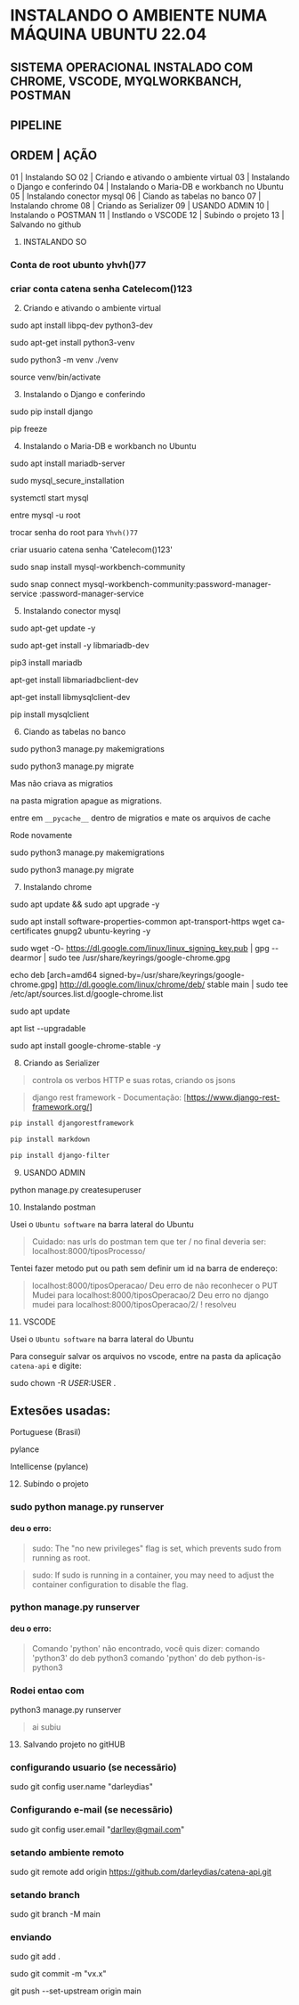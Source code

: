 # INSTALANDO O AMBIENTE NUMA MÁQUINA UBUNTU 22.04

## SISTEMA OPERACIONAL INSTALADO COM CHROME, VSCODE, MYQLWORKBANCH, POSTMAN

## PIPELINE

ORDEM | AÇÃO
-------------
01    | Instalando SO
02    | Criando e ativando o ambiente virtual
03    | Instalando o Django e conferindo
04    | Instalando o Maria-DB e workbanch no Ubuntu
05    | Instalando conector mysql
06    | Ciando as tabelas no banco
07    | Instalando chrome
08    | Criando as Serializer 
09    | USANDO ADMIN
10    | Instalando o POSTMAN
11    | Instlando o VSCODE
12    | Subindo o projeto
13    | Salvando no github



1. INSTALANDO SO

### Conta de root ubunto yhvh()77

### criar conta catena senha Catelecom()123



2. Criando e ativando o ambiente virtual

sudo apt install libpq-dev python3-dev

sudo apt-get install python3-venv

sudo python3 -m venv ./venv

source venv/bin/activate

3. Instalando o Django e conferindo

sudo pip install django

pip freeze

4. Instalando o Maria-DB e workbanch no Ubuntu

sudo apt install mariadb-server

sudo mysql_secure_installation

systemctl start mysql

entre mysql -u root 

trocar senha do root para `Yhvh()77`

criar usuario catena senha 'Catelecom()123'

sudo snap install mysql-workbench-community

sudo snap connect mysql-workbench-community:password-manager-service :password-manager-service


5. Instalando conector mysql

sudo apt-get update -y

sudo apt-get install -y libmariadb-dev

pip3 install mariadb

apt-get install libmariadbclient-dev

apt-get install libmysqlclient-dev

pip install mysqlclient

6. Ciando as tabelas no banco

sudo python3 manage.py makemigrations

sudo python3 manage.py migrate

Mas não criava as migratios

na pasta migration apague as migrations. 

entre em `__pycache__` dentro de migratios e mate os arquivos de cache

Rode novamente

sudo python3 manage.py makemigrations

sudo python3 manage.py migrate

7. Instalando chrome 

sudo apt update && sudo apt upgrade -y

sudo apt install software-properties-common apt-transport-https wget ca-certificates gnupg2 ubuntu-keyring -y

sudo wget -O- https://dl.google.com/linux/linux_signing_key.pub | gpg --dearmor | sudo tee /usr/share/keyrings/google-chrome.gpg

echo deb [arch=amd64 signed-by=/usr/share/keyrings/google-chrome.gpg] http://dl.google.com/linux/chrome/deb/ stable main | sudo tee /etc/apt/sources.list.d/google-chrome.list

sudo apt update

apt list --upgradable

sudo apt install google-chrome-stable -y

8. Criando as Serializer 

> controla os verbos HTTP e suas rotas, criando os jsons

> django rest framework - Documentação:  [https://www.django-rest-framework.org/]

~~~ bash
pip install djangorestframework

pip install markdown  

pip install django-filter 
~~~

9. USANDO ADMIN

python manage.py createsuperuser

10. Instalando postman

Usei o `Ubuntu software` na barra lateral do Ubuntu

> Cuidado: nas urls do postman tem que ter / no final 
> deveria ser: localhost:8000/tiposProcesso/

Tentei fazer metodo put ou path sem definir um id na barra de endereço:
> localhost:8000/tiposOperacao/
Deu erro de não reconhecer o PUT
> Mudei para localhost:8000/tiposOperacao/2
Deu erro no django
> mudei para localhost:8000/tiposOperacao/2/
! resolveu

11. VSCODE

Usei o `Ubuntu software` na barra lateral do Ubuntu

Para conseguir salvar os arquivos no vscode, entre na pasta da aplicação `catena-api` e digite:

sudo chown -R $USER:$USER .


## Extesões usadas:

Portuguese (Brasil)

pylance

Intellicense (pylance)

12. Subindo o projeto

### sudo python manage.py runserver

#### deu o erro:

> sudo: The "no new privileges" flag is set, which prevents sudo from running as root.

> sudo: If sudo is running in a container, you may need to adjust the container configuration to disable the flag.

### python manage.py runserver

#### deu o erro:

> Comando 'python' não encontrado, você quis dizer:
> comando 'python3' do deb python3
> comando 'python' do deb python-is-python3

### Rodei entao com 

python3 manage.py runserver

> ai subiu

13. Salvando projeto no gitHUB 

### configurando usuario (se necessãrio)

sudo git config user.name "darleydias"

### Configurando e-mail (se necessãrio)

sudo git config user.email "darlley@gmail.com"

### setando ambiente remoto

sudo git remote add origin https://github.com/darleydias/catena-api.git

### setando branch 

sudo git branch -M main

### enviando 

sudo git add .

sudo git commit -m "vx.x"

git push --set-upstream origin main


